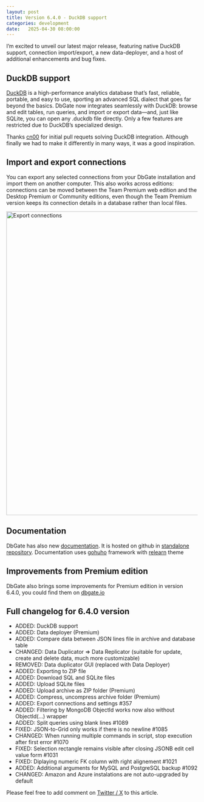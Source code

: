 ```yaml
---
layout: post
title: Version 6.4.0 - DuckDB support
categories: development
date:   2025-04-30 08:00:00
---
```


I’m excited to unveil our latest major release, featuring native DuckDB support, connection import/export, a new data-deployer, and a host of additional enhancements and bug fixes.

<!--more--> 

## DuckDB support

[DuckDB](https://duckdb.org) is a high-performance analytics database that’s fast, reliable, portable, and easy to use, sporting an advanced SQL dialect that goes far beyond the basics. DbGate now integrates seamlessly with DuckDB: browse and edit tables, run queries, and import or export data—and, just like SQLite, you can open any .duckdb file directly. Only a few features are restricted due to DuckDB’s specialized design.

Thanks [cn00](https://github.com/cn00) for initial pull requets solving DuckDB integration. Although finally we had to make it differently in many ways, it was a good inspiration.

## Import and export connections
You can export any selected connections from your DbGate installation and import them on another computer. This also works across editions: connections can be moved between the Team Premium web edition and the Desktop Premium or Community editions, even though the Team Premium version keeps its connection details in a database rather than local files.

<img src="https://media.dbgate.io/img/export-connections-light.png" alt="Export connections" width="800px" />

## Documentation
DbGate has also new [documentation](https://docs.dbgate.io/). It is hosted on github in [standalone repository](https://github.com/dbgate/dbgate-docs). Documentation uses [gohuho](https://gohugo.io/) framework with [relearn](https://themes.gohugo.io/themes/hugo-theme-relearn/) theme

## Improvements from Premium edition
DbGate also brings some improvements for Premium edition in version 6.4.0, you could find them on [dbgate.io](https://dbgate.io/news/2025-04-30-6-4-0-duckdb/)


## Full changelog for 6.4.0 version
- ADDED: DuckDB support
- ADDED: Data deployer (Premium)
- ADDED: Compare data between JSON lines file in archive and database table
- CHANGED: Data Duplicator => Data Replicator (suitable for update, create and delete data, much more customizable)
- REMOVED: Data duplicator GUI (replaced with Data Deployer)
- ADDED: Exporting to ZIP file
- ADDED: Download SQL and SQLite files
- ADDED: Upload SQLite files
- ADDED: Upload archive as ZIP folder (Premium)
- ADDED: Compress, uncompress archive folder (Premium)
- ADDED: Export connections and settings #357
- ADDED: Filtering by MongoDB ObjectId works now also without ObjectId(...) wrapper
- ADDED: Split queries using blank lines #1089
- FIXED: JSON-to-Grid only works if there is no newline #1085
- CHANGED: When running multiple commands in script, stop execution after first error #1070
- FIXED: Selection rectangle remains visible after closing JSONB edit cell value form #1031
- FIXED: Diplaying numeric FK column with right alignement #1021
- ADDED: Additional arguments for MySQL and PostgreSQL backup #1092
- CHANGED: Amazon and Azure instalations are not auto-upgraded by default

Please feel free to add comment on [Twitter / X](https://x.com/db_gate/status/1917562378306347192) to this article.
